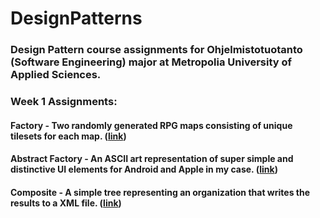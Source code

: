 # DesignPatterns

### Design Pattern course assignments for Ohjelmistotuotanto (Software Engineering) major at Metropolia University of Applied Sciences.

### Week 1 Assignments:
#### Factory - Two randomly generated RPG maps consisting of unique tilesets for each map. ([link](https://github.com/TonyKarlin/DesignPatterns/tree/main/Factory))
#### Abstract Factory - An ASCII art representation of super simple and distinctive UI elements for Android and Apple in my case. ([link](https://github.com/TonyKarlin/DesignPatterns/tree/main/AbstractFactory))
#### Composite - A simple tree representing an organization that writes the results to a XML file. ([link](https://github.com/TonyKarlin/DesignPatterns/tree/main/Composite))
